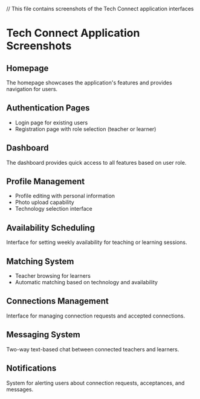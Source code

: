 // This file contains screenshots of the Tech Connect application interfaces

# Tech Connect Application Screenshots

## Homepage
The homepage showcases the application's features and provides navigation for users.

## Authentication Pages
- Login page for existing users
- Registration page with role selection (teacher or learner)

## Dashboard
The dashboard provides quick access to all features based on user role.

## Profile Management
- Profile editing with personal information
- Photo upload capability
- Technology selection interface

## Availability Scheduling
Interface for setting weekly availability for teaching or learning sessions.

## Matching System
- Teacher browsing for learners
- Automatic matching based on technology and availability

## Connections Management
Interface for managing connection requests and accepted connections.

## Messaging System
Two-way text-based chat between connected teachers and learners.

## Notifications
System for alerting users about connection requests, acceptances, and messages.

